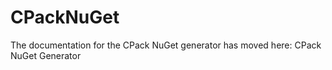   

# CPackNuGet  
The documentation for the CPack NuGet generator has moved here: CPack NuGet Generator  

